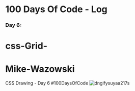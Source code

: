
# 100 Days Of Code - Log

### Day 6: 
# css-Grid-
# Mike-Wazowski
CSS Drawing - Day 6 #100DaysOfCode 
![dngifysuyaa217s](https://user-images.githubusercontent.com/28660530/45662246-0e785880-bb3c-11e8-9438-5d41068708f6.jpg)
